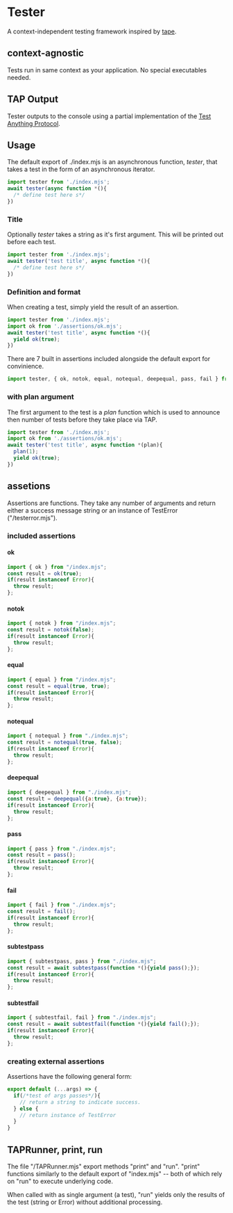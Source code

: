 # Tester

A context-independent testing framework inspired by [tape](https://github.com/substack/tape).

## context-agnostic

Tests run in same context as your application. No special executables needed.
## TAP Output

Tester outputs to the console using a partial implementation of the [Test Anything Protocol](https://testanything.org/tap-specification.html).

## Usage

The default export of ./index.mjs is an asynchronous function,
*tester*, that takes a test in the form of an asynchronous iterator.

```javascript
import tester from './index.mjs';
await tester(async function *(){
  /* define test here s*/
})
```

### Title

Optionally *tester* takes a string as it's first argument.
This will be printed out before each test.

```javascript
import tester from './index.mjs';
await tester('test title', async function *(){
  /* define test here s*/
})
```
### Definition and format

When creating a test, simply yield the result of an assertion.

```javascript
import tester from './index.mjs';
import ok from './assertions/ok.mjs';
await tester('test title', async function *(){
  yield ok(true);
})
```
There are 7 built in assertions
included alongside the default export for convinience.

```javascript
import tester, { ok, notok, equal, notequal, deepequal, pass, fail } from './index.mjs';
```
### with plan argument

The first argument to the test is a *plan* function which is used to
announce then number of tests before they take place via TAP.

```javascript
import tester from './index.mjs';
import ok from './assertions/ok.mjs';
await tester('test title', async function *(plan){
  plan(1);
  yield ok(true);
})
```
## assetions

Assertions are functions.
They take any number of arguments
and return either a success message string
or an instance of TestError ("/testerror.mjs").
### included assertions
#### ok

```javascript
import { ok } from "/index.mjs";
const result = ok(true);
if(result instanceof Error){
  throw result;
};
```
#### notok

```javascript
import { notok } from "/index.mjs";
const result = notok(false);
if(result instanceof Error){
  throw result;
};
```
#### equal

```javascript
import { equal } from "/index.mjs";
const result = equal(true, true);
if(result instanceof Error){
  throw result;
};
```

#### notequal

```javascript
import { notequal } from "./index.mjs";
const result = notequal(true, false);
if(result instanceof Error){
  throw result;
};
```
#### deepequal

```javascript
import { deepequal } from "./index.mjs";
const result = deepequal({a:true}, {a:true});
if(result instanceof Error){
  throw result;
};
```

#### pass

```javascript
import { pass } from "./index.mjs";
const result = pass();
if(result instanceof Error){
  throw result;
};
```

#### fail

```javascript
import { fail } from "./index.mjs";
const result = fail();
if(result instanceof Error){
  throw result;
};
```

#### subtestpass

```javascript
import { subtestpass, pass } from "./index.mjs";
const result = await subtestpass(function *(){yield pass();});
if(result instanceof Error){
  throw result;
};
```

#### subtestfail

```javascript
import { subtestfail, fail } from "./index.mjs";
const result = await subtestfail(function *(){yield fail();});
if(result instanceof Error){
  throw result;
};
```

### creating external assertions

Assertions have the following general form:

```javascript
export default (...args) => {
  if(/*test of args passes*/){
    // return a string to indicate success.
  } else {
    // return instance of TestError
  }
}
```

## TAPRunner, print, run

The file "/TAPRunner.mjs" export methods "print" and "run".
"print" functions similarly to the default export of "index.mjs" --
both of which rely on "run" to execute underlying code.

When called with as single argument (a test),
"run" yields only the results of the test (string or Error) without additional processing.